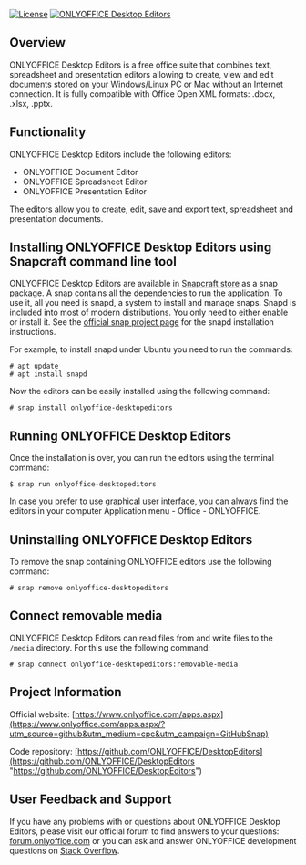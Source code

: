 [![License](https://img.shields.io/badge/License-GNU%20AGPL%20V3-green.svg?style=flat)](https://www.gnu.org/licenses/agpl-3.0.en.html)
[![ONLYOFFICE Desktop Editors](https://snapcraft.io/onlyoffice-desktopeditors/badge.svg)](https://snapcraft.io/onlyoffice-desktopeditors)

## Overview

ONLYOFFICE Desktop Editors is a free office suite that combines text, spreadsheet and presentation editors allowing to create, view and edit documents stored on your Windows/Linux PC or Mac without an Internet connection. It is fully compatible with Office Open XML formats: .docx, .xlsx, .pptx.

## Functionality

ONLYOFFICE Desktop Editors include the following editors:

* ONLYOFFICE Document Editor
* ONLYOFFICE Spreadsheet Editor
* ONLYOFFICE Presentation Editor
 
The editors allow you to create, edit, save and export text, spreadsheet and presentation documents.

## Installing ONLYOFFICE Desktop Editors using Snapcraft command line tool

ONLYOFFICE Desktop Editors are available in [Snapcraft store](https://snapcraft.io/onlyoffice-desktopeditors) as a snap package. A snap contains all the dependencies to run the application. To use it, all you need is snapd, a system to install and manage snaps. Snapd is included into most of modern distributions. You only need to either enable or install it. See the [official snap project page](https://docs.snapcraft.io/core/install) for the snapd installation instructions.

For example, to install snapd under Ubuntu you need to run the commands:

```
# apt update
# apt install snapd
```

Now the editors can be easily installed using the following command:

```
# snap install onlyoffice-desktopeditors
```

## Running ONLYOFFICE Desktop Editors

Once the installation is over, you can run the editors using the terminal command:

```
$ snap run onlyoffice-desktopeditors
```

In case you prefer to use graphical user interface, you can always find the editors in your computer Application menu - Office - ONLYOFFICE.

## Uninstalling ONLYOFFICE Desktop Editors

To remove the snap containing ONLYOFFICE editors use the following command:

```
# snap remove onlyoffice-desktopeditors
```

## Connect removable media

ONLYOFFICE Desktop Editors can read files from and write files to the `/media` directory. For this use the following command:

```
# snap connect onlyoffice-desktopeditors:removable-media
```

## Project Information

Official website: [https://www.onlyoffice.com/apps.aspx](https://www.onlyoffice.com/apps.aspx/?utm_source=github&utm_medium=cpc&utm_campaign=GitHubSnap)

Code repository: [https://github.com/ONLYOFFICE/DesktopEditors](https://github.com/ONLYOFFICE/DesktopEditors "https://github.com/ONLYOFFICE/DesktopEditors")

## User Feedback and Support

If you have any problems with or questions about ONLYOFFICE Desktop Editors, please visit our official forum to find answers to your questions: [forum.onlyoffice.com][1] or you can ask and answer ONLYOFFICE development questions on [Stack Overflow][3].

  [1]: https://forum.onlyoffice.com
  [2]: https://github.com/ONLYOFFICE/DocumentServer
  [3]: http://stackoverflow.com/questions/tagged/onlyoffice
